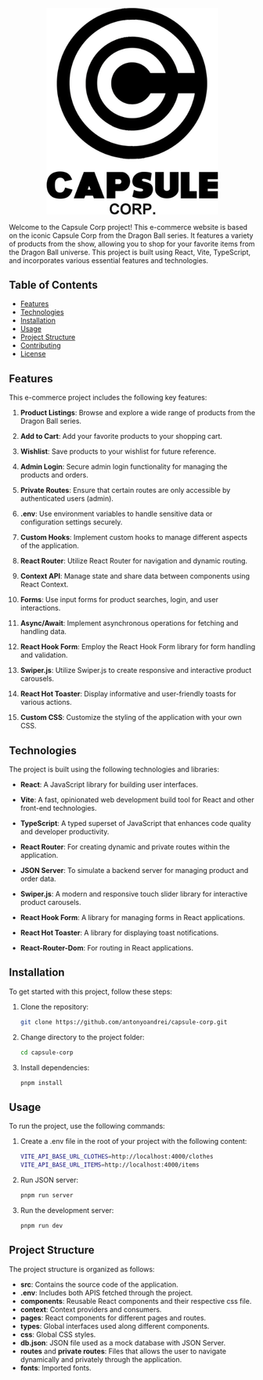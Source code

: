 <div style="text-align:center;">
  <img src="logo-big.png" alt="Capsule Corp Logo" width="350">
</div>

Welcome to the Capsule Corp project! This e-commerce website is based on the iconic Capsule Corp from the Dragon Ball series. It features a variety of products from the show, allowing you to shop for your favorite items from the Dragon Ball universe. This project is built using React, Vite, TypeScript, and incorporates various essential features and technologies.

## Table of Contents

- [Features](#features)
- [Technologies](#technologies)
- [Installation](#installation)
- [Usage](#usage)
- [Project Structure](#project-structure)
- [Contributing](#contributing)
- [License](#license)

## Features

This e-commerce project includes the following key features:

1. **Product Listings**: Browse and explore a wide range of products from the Dragon Ball series.

2. **Add to Cart**: Add your favorite products to your shopping cart.

3. **Wishlist**: Save products to your wishlist for future reference.

4. **Admin Login**: Secure admin login functionality for managing the products and orders.

5. **Private Routes**: Ensure that certain routes are only accessible by authenticated users (admin).

6. **.env**: Use environment variables to handle sensitive data or configuration settings securely.

7. **Custom Hooks**: Implement custom hooks to manage different aspects of the application.

8. **React Router**: Utilize React Router for navigation and dynamic routing.

9. **Context API**: Manage state and share data between components using React Context.

10. **Forms**: Use input forms for product searches, login, and user interactions.

11. **Async/Await**: Implement asynchronous operations for fetching and handling data.

12. **React Hook Form**: Employ the React Hook Form library for form handling and validation.

13. **Swiper.js**: Utilize Swiper.js to create responsive and interactive product carousels.

14. **React Hot Toaster**: Display informative and user-friendly toasts for various actions.

15. **Custom CSS**: Customize the styling of the application with your own CSS.

## Technologies

The project is built using the following technologies and libraries:

- **React**: A JavaScript library for building user interfaces.

- **Vite**: A fast, opinionated web development build tool for React and other front-end technologies.

- **TypeScript**: A typed superset of JavaScript that enhances code quality and developer productivity.

- **React Router**: For creating dynamic and private routes within the application.

- **JSON Server**: To simulate a backend server for managing product and order data.

- **Swiper.js**: A modern and responsive touch slider library for interactive product carousels.

- **React Hook Form**: A library for managing forms in React applications.

- **React Hot Toaster**: A library for displaying toast notifications.

- **React-Router-Dom**: For routing in React applications.

## Installation

To get started with this project, follow these steps:

1. Clone the repository:

   ```bash
   git clone https://github.com/antonyoandrei/capsule-corp.git
1. Change directory to the project folder:

   ```bash
   cd capsule-corp
1. Install dependencies:

   ```bash
   pnpm install

## Usage

To run the project, use the following commands:
1. Create a .env file in the root of your project with the following content:

   ```bash
   VITE_API_BASE_URL_CLOTHES=http://localhost:4000/clothes
   VITE_API_BASE_URL_ITEMS=http://localhost:4000/items
1. Run JSON server:

   ```bash
   pnpm run server
1. Run the development server:

   ```bash
   pnpm run dev

## Project Structure

The project structure is organized as follows:

- **src**: Contains the source code of the application.
- **.env**: Includes both APIS fetched through the project.
- **components**: Reusable React components and their respective css file.
- **context**: Context providers and consumers.
- **pages**: React components for different pages and routes.
- **types**: Global interfaces used along different components.
- **css**: Global CSS styles.
- **db.json**: JSON file used as a mock database with JSON Server.
- **routes** and **private routes**: Files that allows the user to navigate dynamically and privately through the application.
- **fonts**: Imported fonts.